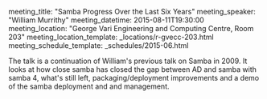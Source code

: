 meeting_title: "Samba Progress Over the Last Six Years"
meeting_speaker: "William Murrithy"
meeting_datetime: 2015-08-11T19:30:00
meeting_location: "George Vari Engineering and Computing Centre, Room 203"
meeting_location_template: _locations/r-gvecc-203.html
meeting_schedule_template: _schedules/2015-06.html

The talk is a continuation of William's previous talk on Samba in 2009. It looks at how close samba has closed the gap between AD and samba with samba 4, what's still left, packaging/deployment improvements and a demo of the samba deployment and and management.